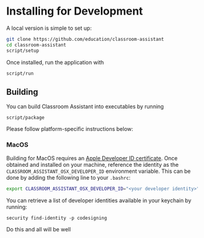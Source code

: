 
# Installing for Development

A local version is simple to set up:

```sh
git clone https://github.com/education/classroom-assistant
cd classroom-assistant
script/setup
```

Once installed, run the application with

```
script/run
```

## Building

You can build Classroom Assistant into executables by running

```
script/package
```

Please follow platform-specific instructions below:

### MacOS

Building for MacOS requires an [Apple Developer ID certificate](https://developer.apple.com/developer-id/).
Once obtained and installed on your machine, reference the identity as the
`CLASSROOM_ASSISTANT_OSX_DEVELOPER_ID` environment variable. This can be done by
adding the following line to your `.bashrc`:

```sh
export CLASSROOM_ASSISTANT_OSX_DEVELOPER_ID="<your developer identity>"
```

You can retrieve a list of developer identities available in your keychain by running:

```
security find-identity -p codesigning
```

Do this and all will be well

